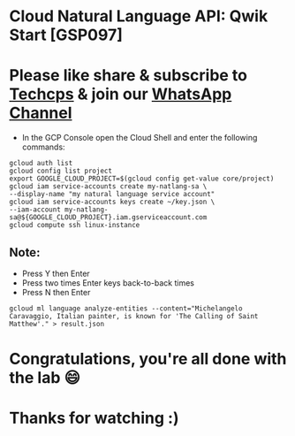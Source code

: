 
# Cloud Natural Language API: Qwik Start [GSP097]

# Please like share & subscribe to [Techcps](https://www.youtube.com/@techcps) & join our [WhatsApp Channel](https://whatsapp.com/channel/0029Va9nne147XeIFkXYv71A)

* In the GCP Console open the Cloud Shell and enter the following commands:

```
gcloud auth list
gcloud config list project
export GOOGLE_CLOUD_PROJECT=$(gcloud config get-value core/project)
gcloud iam service-accounts create my-natlang-sa \
--display-name "my natural language service account"
gcloud iam service-accounts keys create ~/key.json \
--iam-account my-natlang-sa@${GOOGLE_CLOUD_PROJECT}.iam.gserviceaccount.com
gcloud compute ssh linux-instance
```
## Note: 
* Press Y then Enter
* Press two times Enter keys back-to-back times
* Press N then Enter

```
gcloud ml language analyze-entities --content="Michelangelo Caravaggio, Italian painter, is known for 'The Calling of Saint Matthew'." > result.json
```

# Congratulations, you're all done with the lab 😄

# Thanks for watching :)
